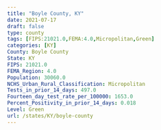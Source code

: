 ```yaml
---
title: "Boyle County, KY"
date: 2021-07-17
draft: false
type: county
tags: [FIPS:21021.0,FEMA:4.0,Micropolitan,Green]
categories: [KY]
County: Boyle County
State: KY
FIPS: 21021.0
FEMA_Region: 4.0
Population: 30060.0
NCHS_Urban_Rural_Classification: Micropolitan
Tests_in_prior_14_days: 497.0
Fourteen_day_test_rate_per_100000: 1653.0
Percent_Positivity_in_prior_14_days: 0.018
Level: Green
url: /states/KY/boyle-county
---
```




